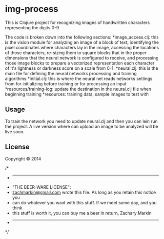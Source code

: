 # img-process

This is Clojure project for recognizing images of handwritten characters representing the digits 0-9

The code is broken down into the following sections:
*image_access.clj: this is the vision module for analyzing an image of a block of text, identifying the pixel coordinates
where characters lay in the image, accessing the locations of those characters, re-sizing them to square blocks that in
the proper dimensions that the neural network is configured to receive, and processing those image blocks to prepare a
vectorized representation each character of it's lightness or darkness score on a scale from 0-1.
*neural.clj: this is the main file for defining the neural networks processing and training algorithms
*initial.clj: this is where the neural net reads networks settings from for initializing before training or for processing
an input
*resources/training-log: update the destination in the neural.clj file when beginning training
*resources: training data, sample images to test with

## Usage

To train the network you need to update neural.clj and then you can lein run the project. A live version where can upload
an image to be analyzed will be live soon.

## License

Copyright © 2014

/*
 * ----------------------------------------------------------------------------
 * "THE BEER-WARE LICENSE":
 * <zachmarkin@gmail.com> wrote this file. As long as you retain this notice you
 * can do whatever you want with this stuff. If we meet some day, and you think
 * this stuff is worth it, you can buy me a beer in return, Zachary Markin
 * ----------------------------------------------------------------------------
 */
